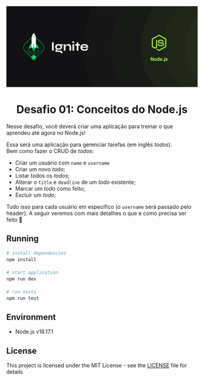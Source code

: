 <img alt="Ignite" src=".github/cover-node.js.png" />

<h1 align="center">
  Desafio 01: Conceitos do Node.js
</h1>

<p>
Nesse desafio, você deverá criar uma aplicação para treinar o que aprendeu até agora no Node.js!

Essa será uma aplicação para gerenciar tarefas (em inglês _todos_). Bem como fazer o CRUD de *todos*:

- Criar um usuário com `name` e `username`
- Criar um novo _todo_;
- Listar todos os _todos_;
- Alterar o `title` e `deadline` de um _todo_ existente;
- Marcar um _todo_ como feito;
- Excluir um _todo_;

Tudo isso para cada usuário em específico (o `username` será passado pelo header). A seguir veremos com mais detalhes o que e como precisa ser feito 🚀

</p>

## Running

```bash
# install dependencies
npm install

# start application
npm run dev

# run tests
npm run test
```

## Environment

- Node.js v16.17.1

## License

This project is licensed under the MIT License - see the [LICENSE](LICENSE) file for details
